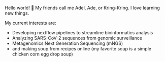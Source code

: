 Hello world! :wave: My friends call me Adel, Ade, or Kring-Kring. I love learning new things.

My current interests are:
- Developing nextflow pipelines to streamline bioinformatics analysis
- Analyzing SARS-CoV-2 sequences from genomic surveillance
- Metagenomics Next Generation Sequencing (mNGS)
- and making soup from recipes online (my favorite soup is a simple chicken corn egg drop soup)

